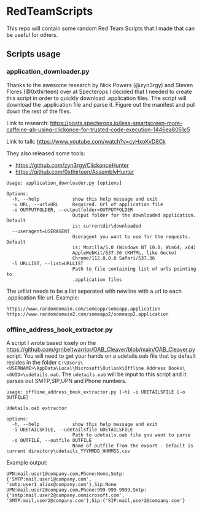 # RedTeamScripts
This repo will contain some random Red Team Scripts that I made that can be useful for others.


## Scripts usage

### application_downloader.py
Thanks to the awesome research by Nick Powers (@zyn3rgy) and Steven Flores (@0xthirteen) over at Specterops I decided that I needed to create this script in order to quickly download .application files.
The script will download the .application file and parse it. Figure out the manifest and pull down the rest of the files. 

Link to research: https://posts.specterops.io/less-smartscreen-more-caffeine-ab-using-clickonce-for-trusted-code-execution-1446ea8051c5

Link to talk: https://www.youtube.com/watch?v=cyHxoKvD8Ck

They also released some tools: 
- https://github.com/zyn3rgy/ClickonceHunter
- https://github.com/0xthirteen/AssemblyHunter
```
Usage: application_downloader.py [options]

Options:
  -h, --help            show this help message and exit
  -u URL, --url=URL     Required. Url of application file
  -o OUTPUTFOLDER, --outputfolder=OUTPUTFOLDER
                        Output folder for the downloaded application. Default
                        is: currentdir\downloaded
  --useragent=USERAGENT
                        Useragent you want to use for the requests. Default
                        is: Mozilla/5.0 (Windows NT 10.0; Win64; x64)
                        AppleWebKit/537.36 (KHTML, like Gecko)
                        Chrome/112.0.0.0 Safari/537.36
  -l URLLIST, --list=URLLIST
                        Path to file containing list of urls pointing to
                        .application files
```

The urllist needs to be a list seperated with newline with a url to each .application file url. 
Example:
```
https://www.randomdomain.com/someapp/someapp.application
https://www.randomdomain2.com/someapp2/someapp2.application
```

### offline_address_book_extractor.py
A script I wrote based losely on the https://github.com/grnbeltwarrior/OAB_Cleaver/blob/main/OAB_Cleaver.py script.
You will need to get your hands on a udetails.oab file that by default resides in the folder `C:\Users\<USERNAME>\AppData\Local\Microsoft\Outlook\Offline Address Books\<GUID>\udetails.oab`.
The `udetails.oab` will be input to this script and it parses out SMTP,SIP,UPN and Phone numbers.

```
usage: offline_address_book_extractor.py [-h] -i UDETAILSFILE [-o OUTFILE]

Udetails.oab extractor

options:
  -h, --help            show this help message and exit
  -i UDETAILSFILE, --udetailsfile UDETAILSFILE
                        Path to udetails.oab file you want to parse
  -o OUTFILE, --outfile OUTFILE
                        Name of outfile from the export - Default is current directory\udetails_YYYMMDD_HHMMSS.csv
```

Example output:
```
UPN:mail.user1@company.com,Phone:None,Smtp:{'SMTP:mail.user1@company.com', 'smtp:user1_alias@company.com'},Sip:None
UPN:mail.user2@company.com,Phone:999-999-9999,Smtp:{'smtp:mail.user2@company.onmicrosoft.com', 'SMTP:mail,user2@company.com'},Sip:{'SIP:mail,user2@company.com'}
```